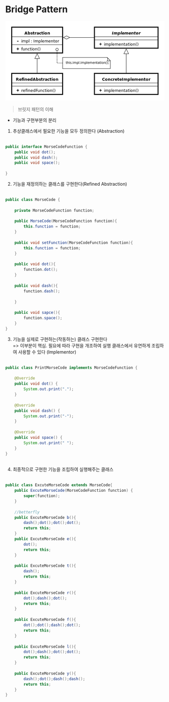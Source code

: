 # Bridge Pattern

![Alt text](./Bridge_UML_class_diagram.svg.png)

> 브릿지 패턴의 이해
* 기능과 구현부분의 분리

1. 추상클래스에서 필요한 기능을 모두 정의한다
(Abstraction)

```java

public interface MorseCodeFunction {
    public void dot();
    public void dash();
    public void space();

}
```
2. 기능을 재정의하는 클래스를 구현한다(Refined Abstraction)
```java

public class MorseCode {

    private MorseCodeFunction function;

    public MorseCode(MorseCodeFunction function){
        this.function = function;
    }

    public void setFunction(MorseCodeFunction function){
        this.function = function;
    }

    public void dot(){
        function.dot();
    }

    public void dash(){
        function.dash();

    }

    public void sapce(){
        function.space();
    }
}

```

3. 기능을 실제로 구현하는(작동하는) 클래스 구현한다  
=> 이부분이 핵심. 
필요에 따라 구현을 개조하여 실행 클래스에서 유연하게 조립하여 사용할 수 있다 
(Implementor)
```java

public class PrintMorseCode implements MorseCodeFunction {

    @Override
    public void dot() {
        System.out.print(".");
    }

    @Override
    public void dash() {
        System.out.print("-");
    }

    @Override
    public void space() {
        System.out.print(" ");
    }
}



```


4. 최종적으로 구현한 기능을 조립하여 실행해주는 클래스
```java

public class ExcuteMorseCode extends MorseCode{
    public ExcuteMorseCode(MorseCodeFunction function) {
        super(function);
    }

    //betterfly
    public ExcuteMorseCode b(){
        dash();dot();dot();dot();
        return this;
    }
    public ExcuteMorseCode e(){
        dot();
        return this;
    }

    public ExcuteMorseCode t(){
        dash();
        return this;
    }

    public ExcuteMorseCode r(){
        dot();dash();dot();
        return this;
    }

    public ExcuteMorseCode f(){
        dot();dot();dash();dot();
        return this;
    }

    public ExcuteMorseCode l(){
        dot();dash();dot();dot();
        return this;
    }

    public ExcuteMorseCode y(){
        dash();dot();dash();dash();
        return this;
    }
}


```

